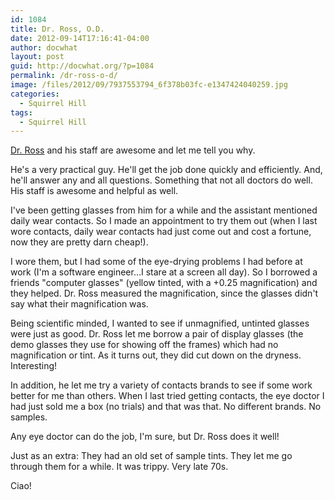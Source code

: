 ```yaml
---
id: 1084
title: Dr. Ross, O.D.
date: 2012-09-14T17:16:41-04:00
author: docwhat
layout: post
guid: http://docwhat.org/?p=1084
permalink: /dr-ross-o-d/
image: /files/2012/09/7937553794_6f378b03fc-e1347424040259.jpg
categories:
  - Squirrel Hill
tags:
  - Squirrel Hill
---
```

<p><a href="https://plus.google.com/110629085993117115796/about">Dr. Ross</a> and his staff are awesome and let me tell you why.</p>

<p>He's a very practical guy.  He'll get the job done quickly and efficiently.  And, he'll answer any and all questions.  Something that not all doctors do well.  His staff is awesome and helpful as well.</p>

<p>I've been getting glasses from him for a while and the assistant mentioned daily wear contacts.  So I made an appointment to try them out (when I last wore contacts, daily wear contacts had just come out and cost a fortune, now they are pretty darn cheap!).</p>

<p>I wore them, but I had some of the eye-drying problems I had before at work (I'm a software engineer...I stare at a screen all day).  So I borrowed a friends "computer glasses" (yellow tinted, with a +0.25 magnification) and they helped.  Dr. Ross measured the magnification, since the glasses didn't say what their magnification was.</p>

<p>Being scientific minded, I wanted to see if unmagnified, untinted glasses were just as good.  Dr. Ross let me borrow a pair of display glasses (the demo glasses they use for showing off the frames) which had no magnification or tint.  As it turns out, they did cut down on the dryness.  Interesting!</p>

<p>In addition, he let me try a variety of contacts brands to see if some work better for me than others.  When I last tried getting contacts, the eye doctor I had just sold me a box (no trials) and that was that.  No different brands. No samples.</p>

<p>Any eye doctor can do the job, I'm sure, but Dr. Ross does it well!</p>

<p>Just as an extra: They had an old set of sample tints.  They let me go through them for a while.  It was trippy. Very late 70s.</p>

<p>Ciao!</p>
